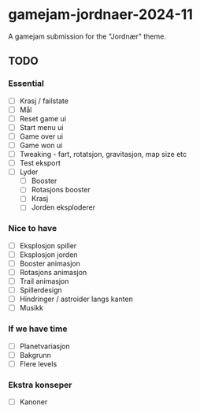 # gamejam-jordnaer-2024-11
A gamejam submission for the "Jordnær" theme. 

## TODO

### Essential
- [ ] Krasj / failstate
- [ ] Mål
- [ ] Reset game ui
- [ ] Start menu ui
- [ ] Game over ui
- [ ] Game won ui
- [ ] Tweaking - fart, rotatsjon, gravitasjon, map size etc
- [ ] Test eksport
- [ ] Lyder
  - [ ] Booster
  - [ ] Rotasjons booster
  - [ ] Krasj
  - [ ] Jorden eksploderer

### Nice to have
- [ ] Eksplosjon spiller
- [ ] Eksplosjon jorden
- [ ] Booster animasjon
- [ ] Rotasjons animasjon
- [ ] Trail animasjon
- [ ] Spillerdesign
- [ ] Hindringer / astroider langs kanten
- [ ] Musikk

### If we have time
- [ ] Planetvariasjon
- [ ] Bakgrunn
- [ ] Flere levels

### Ekstra konseper
- [ ] Kanoner
